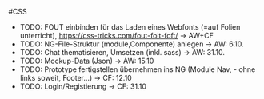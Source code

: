#CSS
- TODO: FOUT einbinden für das Laden eines Webfonts (=auf Folien unterricht), https://css-tricks.com/fout-foit-foft/
-> AW+CF
- TODO: NG-File-Struktur (module,Componente) anlegen
-> AW: 6.10.
- TODO: Chat thematisieren, Umsetzen (inkl. sass)
-> AW: 31.10.
- TODO: Mockup-Data (Json)
-> AW: 15.10
- TODO: Prototype fertigstellen übernehmen ins NG (Module Nav, - ohne links soweit, Footer...)
-> CF: 12.10
- TODO: Login/Registierung
-> CF: 31.10


